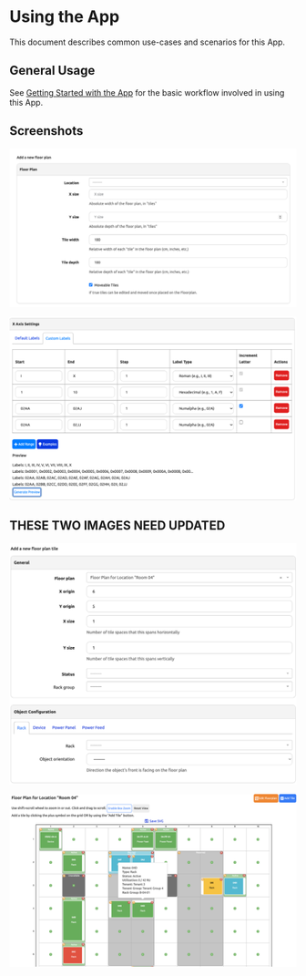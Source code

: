 # Using the App

This document describes common use-cases and scenarios for this App.

## General Usage

See [Getting Started with the App](./app_getting_started.md) for the basic workflow involved in using this App.

## Screenshots

![Add Floor Plan form](../images/add-floor-plan-form.png)

![Creating Custom Labels](../images/custom_axis_label_preview.png)

## THESE TWO IMAGES NEED UPDATED

![Add Tile form](../images/add-tile-form.png)

![Populated floor plan](../images/floor-plan-populated.png)
